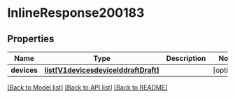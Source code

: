 # InlineResponse200183

## Properties
Name | Type | Description | Notes
------------ | ------------- | ------------- | -------------
**devices** | [**list[V1devicesdeviceIddraftDraft]**](V1devicesdeviceIddraftDraft.md) |  | [optional] 

[[Back to Model list]](../README.md#documentation-for-models) [[Back to API list]](../README.md#documentation-for-api-endpoints) [[Back to README]](../README.md)

